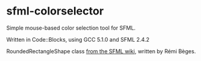 # sfml-colorselector
Simple mouse-based color selection tool for SFML.

Written in Code::Blocks, using GCC 5.1.0 and SFML 2.4.2

RoundedRectangleShape class [from the SFML wiki](https://github.com/SFML/SFML/wiki/Source:-Draw-Rounded-Rectangle), written by Rémi Bèges.
